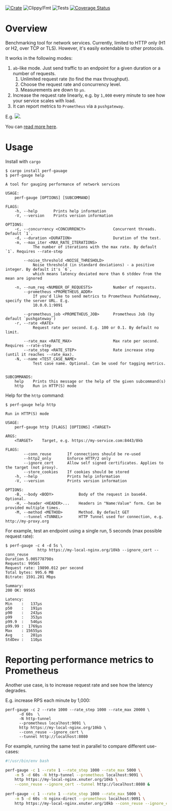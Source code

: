 [![Crate](https://img.shields.io/crates/v/perf-gauge.svg)](https://crates.io/crates/perf-gauge)
![Clippy/Fmt](https://github.com/xnuter/perf-gauge/workflows/Clippy/Fmt/badge.svg)
![Tests](https://github.com/xnuter/perf-gauge/workflows/Tests/badge.svg)
[![Coverage Status](https://coveralls.io/repos/github/xnuter/perf-gauge/badge.svg?branch=master)](https://coveralls.io/github/xnuter/perf-gauge?branch=master)

Overview
========

Benchmarking tool for network services. Currently, limited to HTTP only (H1 or H2, over TCP or TLS).
However, it's easily extendable to other protocols.

It works in the following modes:

1. `ab`-like mode. Just send traffic to an endpoint for a given duration or a number of requests. 
   1. Unlimited request rate (to find the max throughput).
   1. Choose the request rate and concurrency level.
   1. Measurements are down to `µs`.
1. Increase the request rate linearly, e.g. by `1,000` every minute to see how your service scales with load.
1. It can report metrics to `Prometheus` via a `pushgateway`.

E.g. ![](https://raw.githubusercontent.com/xnuter/http-tunnel/master/misc/benchmarks/http-tunnel-rust.png).

You can [read more here](https://github.com/xnuter/http-tunnel/wiki/Benchmarking-the-HTTP-Tunnel-vs-Chisel-(Golang)).

Usage
======

Install with `cargo`
```
$ cargo install perf-gauage
$ perf-gauge help 

A tool for gauging performance of network services

USAGE:
    perf-gauge [OPTIONS] [SUBCOMMAND]

FLAGS:
    -h, --help       Prints help information
    -V, --version    Prints version information

OPTIONS:
    -c, --concurrency <CONCURRENCY>            Concurrent threads. Default `1`.
    -d, --duration <DURATION>                  Duration of the test.
    -m, --max_iter <MAX_RATE_ITERATIONS>
            The number of iterations with the max rate. By default `1`. Requires --rate-step

        --noise_threshold <NOISE_THRESHOLD>
            Noise threshold (in standard deviations) - a positive integer. By default it's `6`,
            which means latency deviated more than 6 stddev from the mean are ignored

    -n, --num_req <NUMBER_OF_REQUESTS>         Number of requests.
        --prometheus <PROMETHEUS_ADDR>
            If you'd like to send metrics to Prometheus PushGateway, specify the server URL. E.g.
            10.0.0.1:9091

        --prometheus_job <PROMETHEUS_JOB>      Prometheus Job (by default `pushgateway`)
    -r, --rate <RATE>
            Request rate per second. E.g. 100 or 0.1. By default no limit.

        --rate_max <RATE_MAX>                  Max rate per second. Requires --rate-step
        --rate_step <RATE_STEP>                Rate increase step (until it reaches --rate_max).
    -N, --name <TEST_CASE_NAME>
            Test case name. Optional. Can be used for tagging metrics.


SUBCOMMANDS:
    help    Prints this message or the help of the given subcommand(s)
    http    Run in HTTP(S) mode
```

Help for the `http` command:

```
$ perf-gauge help http

Run in HTTP(S) mode

USAGE:
    perf-gauge http [FLAGS] [OPTIONS] <TARGET>

ARGS:
    <TARGET>    Target, e.g. https://my-service.com:8443/8kb

FLAGS:
        --conn_reuse       If connections should be re-used
        --http2_only       Enforce HTTP/2 only
        --ignore_cert      Allow self signed certificates. Applies to the target (not proxy).
        --store_cookies    If cookies should be stored
    -h, --help             Prints help information
    -V, --version          Prints version information

OPTIONS:
    -B, --body <BODY>           Body of the request in base64. Optional.
    -H, --header <HEADER>...    Headers in "Name:Value" form. Can be provided multiple times.
    -M, --method <METHOD>       Method. By default GET
        --tunnel <TUNNEL>       HTTP Tunnel used for connection, e.g. http://my-proxy.org
```

For example, test an endpoint using a single run, 5 seconds (max possible request rate):

```
$ perf-gauge -c 4 -d 5s \
              http https://my-local-nginx.org/10kb --ignore_cert --conn_reuse
Duration 5.005778798s 
Requests: 99565 
Request rate: 19890.012 per second
Total bytes: 995.6 MB 
Bitrate: 1591.201 Mbps

Summary:
200 OK: 99565

Latency:
Min    :   137µs
p50    :   191µs
p90    :   243µs
p99    :   353µs
p99.9  :   546µs
p99.99 :  1769µs
Max    : 15655µs
Avg    :   201µs
StdDev :   110µs
```

Reporting performance metrics to Prometheus
===========================================

Another use case, is to increase request rate and see how the latency degrades. 

E.g. increase RPS each minute by 1,000: 

```
perf-gauge -c 2 --rate 1000 --rate_step 1000 --rate_max 20000 \
      -d 60s  \
      -N http-tunnel
      --prometheus localhost:9091 \
      http https://my-local-nginx.org/10kb \
      --conn_reuse --ignore_cert \
      --tunnel http://localhost:8080

```

For example, running the same test in parallel to compare different use-cases:

```bash
#!/usr/bin/env bash

perf-gauge -c 1 --rate 1 --rate_step 1000 --rate_max 5000 \
    -m 5 -d 60s -N http-tunnel --prometheus localhost:9091 \
    http https://my-local-nginx.xnuter.org/10kb \
    --conn_reuse --ignore_cert --tunnel http://localhost:8080 &
    
perf-gauge -c 1 --rate 1 --rate_step 1000 --rate_max 5000 \
    -m 5 -d 60s -N nginx-direct --prometheus localhost:9091 \
    http https://my-local-nginx.xnuter.org/10kb --conn_reuse --ignore_cert &

```
